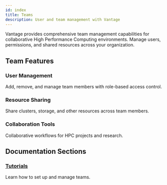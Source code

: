 ```yaml
---
id: index
title: Teams
description: User and team management with Vantage
---
```


Vantage provides comprehensive team management capabilities for collaborative High Performance Computing environments. Manage users, permissions, and shared resources across your organization.

## Team Features

### User Management

Add, remove, and manage team members with role-based access control.

### Resource Sharing

Share clusters, storage, and other resources across team members.

### Collaboration Tools

Collaborative workflows for HPC projects and research.

## Documentation Sections

### [Tutorials](/platform/teams/tutorials/)

Learn how to set up and manage teams.
